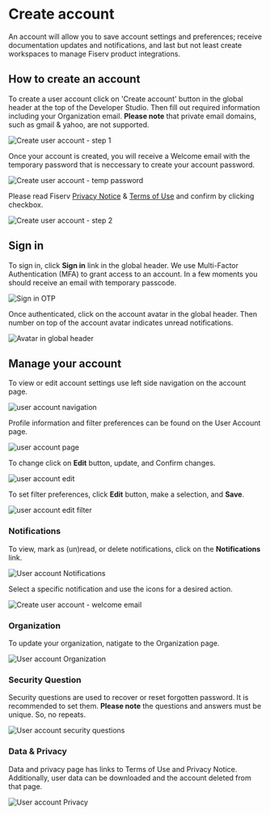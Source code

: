 # Create account

An account will allow you to save account settings and preferences; receive documentation updates and notifications, and last but not least create workspaces to manage Fiserv product integrations.

## How to create an account

To create a user account click on 'Create account' button in the global header at the top of the Developer Studio. Then fill out required information including your Organization email. **Please note** that private email domains, such as gmail & yahoo, are not supported.

![Create user account - step 1](../../assets/images/user-account/user-account-create-step-1.png)

Once your account is created, you will receive a Welcome email with the temporary password that is neccessary to create your account password.

![Create user account - temp password](../../assets/images/user-account/user-account-temp-pw.png)

Please read Fiserv [Privacy Notice](?path=docs/privacy-notice.md) & [Terms of Use](?path=docs/terms-of-use.md) and confirm by clicking checkbox.

![Create user account - step 2](../../assets/images/user-account/user-account-create-step-2.png)

## Sign in

To sign in, click **Sign in** link in the global header.
We use Multi-Factor Authentication (MFA) to grant access to an account. In a few moments you should receive an email with temporary passcode.

![Sign in OTP](../../assets/images/user-account/user-account-otp.png)

Once authenticated, click on the account avatar in the global header. Then number on top of the account avatar indicates unread notifications.

![Avatar in global header](../../assets/images/user-account/user-account.png)


## Manage your account

To view or edit account settings use left side navigation on the account page.

![user account navigation](../../assets/images/user-account/user-account-navigation.png)

Profile information and filter preferences can be found on the User Account page. 

![user account page](../../assets/images/user-account/user-account-page.png)

To change click on **Edit** button, update, and Confirm changes.

![user account edit](../../assets/images/user-account/user-account-edit.png)

To set filter preferences, click **Edit** button, make a selection, and **Save**.

![user account edit filter](../../assets/images/user-account/user-account-edit-filters.png)

### Notifications

To view, mark as (un)read, or delete notifications, click on the **Notifications** link. 

![User account Notifications](../../assets/images/user-account/user-account-notifications.png)

Select a specific notification and use the icons for a desired action.

![Create user account - welcome email](../../assets/images/user-account/user-account-welcome-notification.png)


### Organization

To update your organization, natigate to the Organization page.

![User account Organization](../../assets/images/user-account/user-account-edit-organization.png)


### Security Question

Security questions are used to recover or reset forgotten password. It is recommended to set them. **Please note** the questions and answers must be unique. So, no repeats.

![User account security questions](../../assets/images/user-account/user-account-security-questions.png)


### Data & Privacy

Data and privacy page has links to Terms of Use and Privacy Notice. Additionally, user data can be downloaded and the account deleted from that page.

![User account Privacy](../../assets/images/user-account/user-account-privacy.png)



